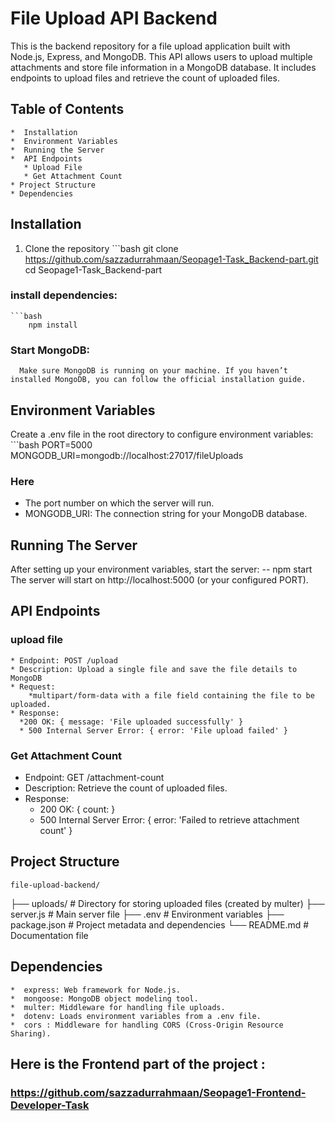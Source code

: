 # File Upload API Backend
  This is the backend repository for a file upload application built with Node.js, Express, and MongoDB. This API allows users to upload multiple attachments and store file information in a MongoDB database. It includes endpoints to upload files and retrieve the count of uploaded files.

  ## Table of Contents 
    *  Installation
    *  Environment Variables
    *  Running the Server
    *  API Endpoints
       * Upload File
       * Get Attachment Count
    * Project Structure
    * Dependencies

## Installation
  1. Clone the repository
    ```bash
      git clone  https://github.com/sazzadurrahmaan/Seopage1-Task_Backend-part.git
      cd Seopage1-Task_Backend-part
  ### install dependencies:
    ```bash
        npm install
  ### Start MongoDB:
      Make sure MongoDB is running on your machine. If you haven’t installed MongoDB, you can follow the official installation guide.
## Environment Variables
Create a .env file in the root directory to configure environment variables:
     ```bash
     PORT=5000
     MONGODB_URI=mongodb://localhost:27017/fileUploads
     
### Here 
* The port number on which the server will run.
* MONGODB_URI: The connection string for your MongoDB database.

## Running The Server 
After setting up your environment variables, start the server:
      -- npm start
 The server will start on http://localhost:5000 (or your configured PORT).

## API Endpoints
  ### upload file
    * Endpoint: POST /upload
    * Description: Upload a single file and save the file details to MongoDB
    * Request:
        *multipart/form-data with a file field containing the file to be uploaded.
    * Response:
      *200 OK: { message: 'File uploaded successfully' }
      * 500 Internal Server Error: { error: 'File upload failed' }
  ### Get Attachment Count
 * Endpoint: GET /attachment-count
 *  Description: Retrieve the count of uploaded files.
 * Response:
    * 200 OK: { count: <number> }
    * 500 Internal Server Error: { error: 'Failed to retrieve attachment count' }
  
## Project Structure 
    
    file-upload-backend/
├── uploads/              # Directory for storing uploaded files (created by multer)
├── server.js             # Main server file
├── .env                  # Environment variables
├── package.json          # Project metadata and dependencies
└── README.md             # Documentation file
## Dependencies
    *  express: Web framework for Node.js.
    *  mongoose: MongoDB object modeling tool.
    *  multer: Middleware for handling file uploads.
    *  dotenv: Loads environment variables from a .env file.
    *  cors : Middleware for handling CORS (Cross-Origin Resource Sharing).

## Here is the Frontend part of the project :
### https://github.com/sazzadurrahmaan/Seopage1-Frontend-Developer-Task
    

